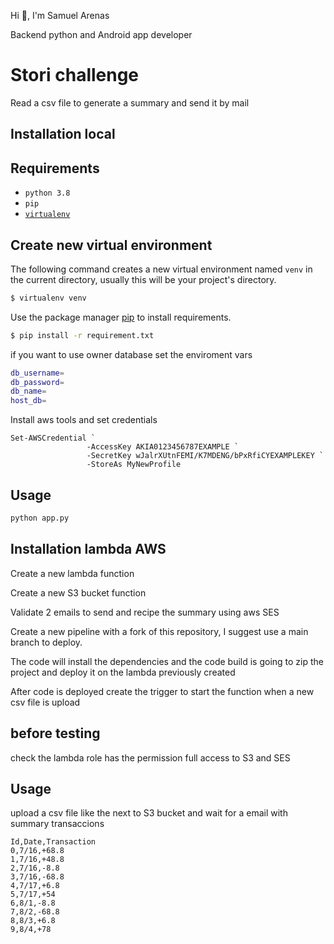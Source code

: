 Hi 👋, I'm Samuel Arenas 

Backend python and Android app developer 

# Stori challenge

Read a csv file to generate a summary and send it by mail

## Installation local
## Requirements
* `python 3.8`
* `pip`
* [`virtualenv`](https://virtualenv.pypa.io/en/latest/)
## Create new virtual environment
The following command creates a new virtual environment named `venv` in the current directory, usually this will be your project's directory.
```sh
$ virtualenv venv
```
Use the package manager [pip](https://pip.pypa.io/en/stable/) to install requirements.
```bash
$ pip install -r requirement.txt
```
if you want to use owner database set the enviroment vars

```bash
db_username=
db_password=
db_name=
host_db=
```

Install aws tools and set credentials

```
Set-AWSCredential `
                 -AccessKey AKIA0123456787EXAMPLE `
                 -SecretKey wJalrXUtnFEMI/K7MDENG/bPxRfiCYEXAMPLEKEY `
                 -StoreAs MyNewProfile
``` 
## Usage

```bash
python app.py
```

## Installation lambda AWS

Create a new lambda function

Create a new S3 bucket function

Validate 2 emails to send and recipe the summary using aws SES

Create a new pipeline with a fork of this repository, I suggest use a main branch to deploy.

The code will install the dependencies and the code build is going to zip the project and deploy it on the lambda previously created 

After code is deployed create the trigger to start the function when a new csv file is upload  

## before testing 

check the lambda role has the permission full access to S3 and SES

## Usage

upload a csv file like the next to S3 bucket and wait for a email with summary transaccions

```
Id,Date,Transaction
0,7/16,+68.8
1,7/16,+48.8
2,7/16,-8.8
3,7/16,-68.8
4,7/17,+6.8
5,7/17,+54
6,8/1,-8.8
7,8/2,-68.8
8,8/3,+6.8
9,8/4,+78
```